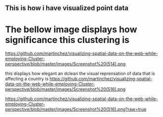 ## This is how i have visualized point data 

# The bellow image displays how significance this clustering is
https://github.com/martinchez/visualizing-spatial-data-on-the-web-while-employing-Cluster-perspective/blob/master/images/Screenshot%20(514).png

this displays how elegant an dclean the visual reprensation of data that is affecting a country is
https://github.com/martinchez/visualizing-spatial-data-on-the-web-while-employing-Cluster-perspective/blob/master/images/Screenshot%20(516).png

https://github.com/martinchez/visualizing-spatial-data-on-the-web-while-employing-Cluster-perspective/blob/master/images/Screenshot%20(516).png?raw=true
